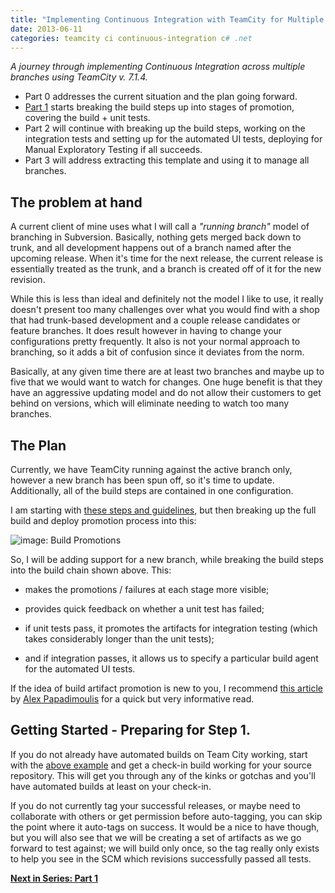 ```yaml
---
title: "Implementing Continuous Integration with TeamCity for Multiple Branches with Multiple Promotions - Part 0"
date: 2013-06-11
categories: teamcity ci continuous-integration c# .net
---
```


*A journey through implementing Continuous Integration across multiple branches using TeamCity v. 7.1.4.* 

+ Part 0 addresses the current situation and the plan going forward.
+ [Part 1] starts breaking the build steps up into stages of promotion, covering the build + unit tests.
+ Part 2 will continue with breaking up the build steps, working on the integration tests and setting up for the automated UI tests, deploying for Manual Exploratory Testing if all succeeds. 
+ Part 3 will address extracting this template and using it to manage all branches.

## The problem at hand

A current client of mine uses what I will call a *"running branch"* model of branching in Subversion. Basically, nothing gets merged back down to trunk, and all development happens out of a branch named after the upcoming release. When it's time for the next release, the current release is essentially treated as the trunk, and a branch is created off of it for the new revision. 

While this is less than ideal and definitely not the model I like to use, it really doesn't present too many challenges over what you would find with a shop that had trunk-based development and a couple release candidates or feature branches. It does result however in having to change your configurations pretty frequently. It also is not your normal approach to branching, so it adds a bit of confusion since it deviates from the norm.

Basically, at any given time there are at least two branches and maybe up to five that we would want to watch for changes. One huge benefit is that they have an aggressive updating model and do not allow their customers to get behind on versions, which will eliminate needing to watch too many branches.

## The Plan

Currently, we have TeamCity running against the active branch only, however a new branch has been spun off, so it's time to update. Additionally, all of the build steps are contained in one configuration.

I am starting with [these steps and guidelines,][basicRecipe] but then breaking up the full build and deploy promotion process into this:

![image: Build Promotions](https://dl.dropboxusercontent.com/u/16078906/teamCity/1.process.png)

So, I will be adding support for a new branch, while breaking the build steps into the build chain shown above. This:

+ makes the promotions / failures at each stage more visible;

+ provides quick feedback on whether a unit test has failed;

+ if unit tests pass, it promotes the artifacts for integration testing (which takes considerably longer than the unit tests);

+ and if integration passes, it allows us to specify a particular build agent for the automated UI tests.

If the idea of build artifact promotion is new to you, I recommend [this article](http://thedailywtf.com/Articles/Release-Management-Done-Right.aspx) by [Alex Papadimoulis](http://thedailywtf.com/Authors/Alex_Papadimoulis.aspx) for a quick but very informative read.

## Getting Started - Preparing for Step 1.

If you do not already have automated builds on Team City working, start with the [above example][basicRecipe] and get a check-in build working for your source repository. This will get you through any of the kinks or gotchas and you'll have automated builds at least on your check-in.

If you do not currently tag your successful releases, or maybe need to collaborate with others or get permission before auto-tagging, you can skip the point where it auto-tags on success. It would be a nice to have though, but you will also see that we will be creating a set of artifacts as we go forward to test against; we will build only once, so the tag really only exists to help you see in the SCM which revisions successfully passed all tests.


**[Next in Series: Part 1][Part 1]**


[fixme]: /home/damon/Dropbox/Photos/graphics/clipart/constructionDuck.jpg
[basicRecipe]: http://www.troyhunt.com/2010/11/you-deploying-it-wrong-teamcity_25.html
[autoTag]: http://www.laurentkempe.com/post/Build-and-Deployment-automation-VCS-Root-and-Labeling-in-TeamCity.aspx
[part 0]:http://damonoverboe.org/post/implementing-continuous-integration-with-teamcity-for-multiple-branches-with-multiple-promotions-part-0
[part 1]:http://damonoverboe.org/post/implementing-continuous-integration-with-teamcity-for-multiple-branches-with-multiple-promotions-part-1
[part 2]:http://damonoverboe.org/post/implementing-continuous-integration-with-teamcity-for-multiple-branches-with-multiple-promotions-part-2
[part 3]:http://damonoverboe.org/post/implementing-continuous-integration-with-teamcity-for-multiple-branches-with-multiple-promotions-part-3


